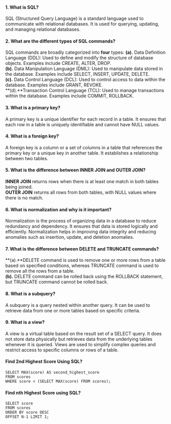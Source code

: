 #### 1. What is SQL?
SQL (Structured Query Language) is a standard language used to communicate with relational databases. It is used for querying, updating, and managing relational databases.

#### 2. What are the different types of SQL commands?
SQL commands are broadly categorized into **four** types:
**(a).** Data Definition Language (DDL): Used to define and modify the structure of database objects. Examples include CREATE, ALTER, DROP.  
**(b).** Data Manipulation Language (DML): Used to manipulate data stored in the database. Examples include SELECT, INSERT, UPDATE, DELETE.  
**(c).** Data Control Language (DCL): Used to control access to data within the database. Examples include GRANT, REVOKE.  
**(d).**Transaction Control Language (TCL): Used to manage transactions within the database. Examples include COMMIT, ROLLBACK.  

#### 3. What is a primary key?
A primary key is a unique identifier for each record in a table. It ensures that each row in a table is uniquely identifiable and cannot have NULL values.

#### 4. What is a foreign key?
A foreign key is a column or a set of columns in a table that references the primary key or a unique key in another table. It establishes a relationship between two tables.

#### 5. What is the difference between INNER JOIN and OUTER JOIN?
**INNER JOIN** returns rows when there is at least one match in both tables being joined.   
**OUTER JOIN** returns all rows from both tables, with NULL values where there is no match.   

#### 6. What is normalization and why is it important?
Normalization is the process of organizing data in a database to reduce redundancy and dependency. It ensures that data is stored logically and efficiently. Normalization helps in improving data integrity and reducing anomalies such as insertion, update, and deletion anomalies.

#### 7. What is the difference between DELETE and TRUNCATE commands?
**(a).**DELETE command is used to remove one or more rows from a table based on specified conditions, whereas TRUNCATE command is used to remove all the rows from a table.   
**(b).** DELETE command can be rolled back using the ROLLBACK statement, but TRUNCATE command cannot be rolled back.     

#### 8. What is a subquery?
A subquery is a query nested within another query. It can be used to retrieve data from one or more tables based on specific criteria.

#### 9. What is a view?
A view is a virtual table based on the result set of a SELECT query. It does not store data physically but retrieves data from the underlying tables whenever it is queried. Views are used to simplify complex queries and restrict access to specific columns or rows of a table.

#### Find 2nd Highest Score Using SQL?
```
SELECT MAX(score) AS second_highest_score
FROM scores
WHERE score < (SELECT MAX(score) FROM scores);
```

#### Find nth Highest Score using SQL?
```
SELECT score
FROM scores
ORDER BY score DESC
OFFSET N-1 LIMIT 1;
```
